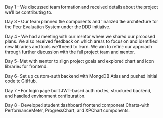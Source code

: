 Day 1 – We discussed team formation and received details about the project we’ll be contributing to.

Day 3 – Our team planned the components and finalized the architecture for the Peer Evaluation System under the DDD initiative.

Day 4 – We had a meeting with our mentor where we shared our proposed plans. We also received feedback on which areas to focus on and identified new libraries and tools we’ll need to learn. We aim to refine our approach through further discussion with the full project team and mentor.

Day 5– Met with mentor to align project goals and explored chart and icon libraries for frontend.

Day 6– Set up custom-auth backend with MongoDB Atlas and pushed initial code to GitHub.

Day 7 – For login page built JWT-based auth routes, structured backend, and handled environment configuration.

Day 8 – Developed student dashboard frontend component Charts-with PerformanceMeter, ProgressChart, and XPChart components.
